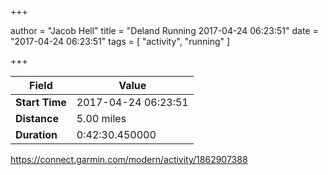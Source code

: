 +++

author = "Jacob Hell"
title = "Deland Running 2017-04-24 06:23:51"
date = "2017-04-24 06:23:51"
tags = [
    "activity", "running"
]

+++

<!--more-->

|Field  |Value  |
|--- | --- |
|**Start Time**|2017-04-24 06:23:51|
|**Distance**|5.00 miles|
|**Duration**|0:42:30.450000|

https://connect.garmin.com/modern/activity/1862907388